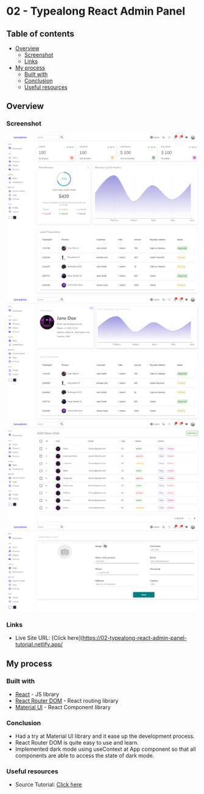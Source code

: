 # 02 - Typealong React Admin Panel

## Table of contents

- [Overview](#overview)
  - [Screenshot](#screenshot)
  - [Links](#links)
- [My process](#my-process)
  - [Built with](#built-with)
  - [Conclusion](#conclusion)
  - [Useful resources](#useful-resources)

## Overview

### Screenshot

![screenshot1](./screenshot/Screenshot01.PNG)
![screenshot2](./screenshot/Screenshot02.PNG)
![screenshot3](./screenshot/Screenshot03.PNG)
![screenshot4](./screenshot/Screenshot04.PNG)

### Links

- Live Site URL: [Click here](https://02-typealong-react-admin-panel-tutorial.netlify.app/

## My process

### Built with

- [React](https://reactjs.org/) - JS library
- [React Router DOM](https://reactrouter.com/) - React routing library
- [Material UI](https://mui.com/) - React Component library

### Conclusion

- Had a try at Material UI library and it ease up the development process.
- React Router DOM is quite easy to use and learn.
- Implemented dark mode using useContext at App component so that all components are able to access the state of dark mode.

### Useful resources

- Source Tutorial: [Click here](https://www.youtube.com/watch?v=yKV1IGahXqA)
